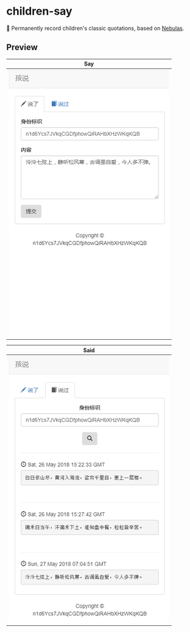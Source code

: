 # children-say
:baby: Permanently record children's classic quotations, based on [Nebulas](https://nebulas.io/cn/index.html).

## Preview

|         Say         |
|        :---:        |
| ![say](img/say.png) |

|         Said          |
|         :---:         |
| ![said](img/said.png) |